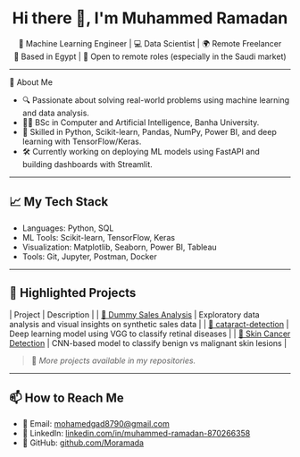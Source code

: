 <h1 align="center">Hi there 👋, I'm Muhammed Ramadan</h1>

<p align="center">
  🚀 Machine Learning Engineer | 💻 Data Scientist | 🌍 Remote Freelancer<br>
  📍 Based in Egypt | 📡 Open to remote roles (especially in the Saudi market)
</p>

---

 🧠 About Me

- 🔍 Passionate about solving real-world problems using machine learning and data analysis.
- 👨‍🎓 BSc in Computer and Artificial Intelligence, Banha University.
- 🧰 Skilled in Python, Scikit-learn, Pandas, NumPy, Power BI, and deep learning with TensorFlow/Keras.
- 🛠️ Currently working on deploying ML models using FastAPI and building dashboards with Streamlit.

---

## 📈 My Tech Stack

- Languages: Python, SQL  
- ML Tools: Scikit-learn, TensorFlow, Keras  
- Visualization: Matplotlib, Seaborn, Power BI, Tableau   
- Tools: Git, Jupyter, Postman, Docker

---

## 📁 Highlighted Projects

| Project | Description |
| [🎯 Dummy Sales Analysis](https://github.com/YourUsername/dummy-sales-analysis) | Exploratory data analysis and visual insights on synthetic sales data |
| [🧠 cataract-detection]([https://github.com/YourUsername/eye-disease-detection](https://github.com/Moramada/cataract-detection)) | Deep learning model using VGG to classify retinal diseases |
| [🔬 Skin Cancer Detection](https://github.com/YourUsername/skin-cancer-cnn) | CNN-based model to classify benign vs malignant skin lesions |

> 📌 *More projects available in my repositories.*

---

## 📫 How to Reach Me

- 📧 Email: mohamedgad8790@gmail.com  
- 🔗 LinkedIn: [linkedin.com/in/muhammed-ramadan-870266358](https://linkedin.com/in/muhammed-ramadan-870266358)  
- 💼 GitHub: [github.com/Moramada](https://github.com/Moramada)




